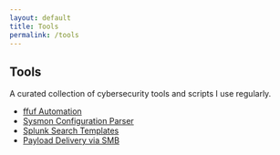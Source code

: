 ```yaml
---
layout: default
title: Tools
permalink: /tools
---
```


## Tools

A curated collection of cybersecurity tools and scripts I use regularly.

- [ffuf Automation](#)
- [Sysmon Configuration Parser](#)
- [Splunk Search Templates](#)
- [Payload Delivery via SMB](#)
